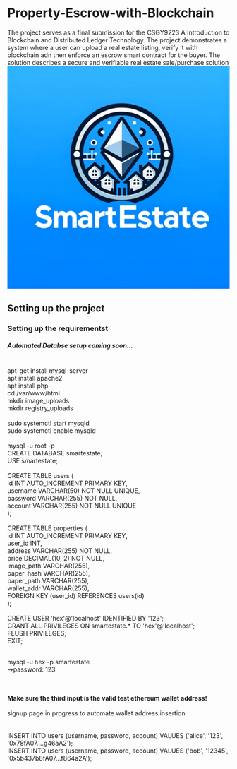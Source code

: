 # Property-Escrow-with-Blockchain
The project serves as a final submission for the CSGY9223 A Introduction to Blockchain and Distributed Ledger Technology. The project demonstrates a system where a user can upload a real estate listing, verify it with blockchain adn then enforce an escrow smart contract for the buyer. The solution describes a secure and verifiable real estate sale/purchase solution
![Credits- DALL.E](https://github.com/harshitrajpal/Property-Escrow-with-Blockchain/blob/main/photo.png)

## Setting up the project
<h3>Setting up the requirementst</h3>
<h5>Automated Databse setup coming soon...</h5>
<br>apt-get install mysql-server
<br>apt install apache2
<br>apt install php
<br>cd /var/www/html
<br>mkdir image_uploads
<br>mkdir registry_uploads
<br><br>sudo systemctl start mysqld
<br>sudo systemctl enable mysqld
<br><br>mysql -u root -p
<br>CREATE DATABASE smartestate;
<br>USE smartestate;
<br><br>CREATE TABLE users (
    <br>id INT AUTO_INCREMENT PRIMARY KEY,
    <br>username VARCHAR(50) NOT NULL UNIQUE,
    <br>password VARCHAR(255) NOT NULL,
    <br>account VARCHAR(255) NOT NULL UNIQUE
<br>);
<br><br>CREATE TABLE properties (
    <br>id INT AUTO_INCREMENT PRIMARY KEY,
    <br>user_id INT,
    <br>address VARCHAR(255) NOT NULL,
    <br>price DECIMAL(10, 2) NOT NULL,
    <br>image_path VARCHAR(255),
    <br>paper_hash VARCHAR(255),
    <br>paper_path VARCHAR(255),
    <br>wallet_addr VARCHAR(255),
    <br>FOREIGN KEY (user_id) REFERENCES users(id)
<br>);
<br>
<br>CREATE USER 'hex'@'localhost' IDENTIFIED BY '123';
<br>GRANT ALL PRIVILEGES ON smartestate.* TO 'hex'@'localhost';
<br>FLUSH PRIVILEGES;
<br>EXIT;

<br>mysql -u hex -p smartestate
<br>->password: 123

<br><br><b>Make sure the third input is the valid test ethereum wallet address!</b>
<br><br>signup page in progress to automate wallet address insertion<br><br>
<br>INSERT INTO users (username, password, account) VALUES ('alice', '123', '0x78fA07....g46aA2');
<br>INSERT INTO users (username, password, account) VALUES ('bob', '12345', '0x5b437b8fA07...f864a2A');
